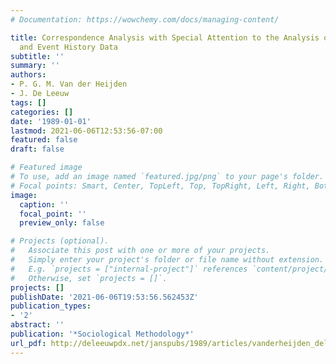 ```yaml
---
# Documentation: https://wowchemy.com/docs/managing-content/

title: Correspondence Analysis with Special Attention to the Analysis of Panel Data
  and Event History Data
subtitle: ''
summary: ''
authors:
- P. G. M. Van der Heijden
- J. De Leeuw
tags: []
categories: []
date: '1989-01-01'
lastmod: 2021-06-06T12:53:56-07:00
featured: false
draft: false

# Featured image
# To use, add an image named `featured.jpg/png` to your page's folder.
# Focal points: Smart, Center, TopLeft, Top, TopRight, Left, Right, BottomLeft, Bottom, BottomRight.
image:
  caption: ''
  focal_point: ''
  preview_only: false

# Projects (optional).
#   Associate this post with one or more of your projects.
#   Simply enter your project's folder or file name without extension.
#   E.g. `projects = ["internal-project"]` references `content/project/deep-learning/index.md`.
#   Otherwise, set `projects = []`.
projects: []
publishDate: '2021-06-06T19:53:56.562453Z'
publication_types:
- '2'
abstract: ''
publication: '*Sociological Methodology*'
url_pdf: http://deleeuwpdx.net/janspubs/1989/articles/vanderheijden_deleeuw_A_89.pdf
---
```

